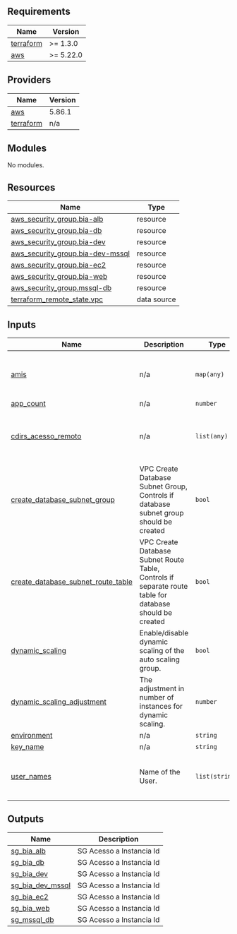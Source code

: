 <!-- BEGIN_TF_DOCS -->
## Requirements

| Name | Version |
|------|---------|
| <a name="requirement_terraform"></a> [terraform](#requirement\_terraform) | >= 1.3.0 |
| <a name="requirement_aws"></a> [aws](#requirement\_aws) | >= 5.22.0 |

## Providers

| Name | Version |
|------|---------|
| <a name="provider_aws"></a> [aws](#provider\_aws) | 5.86.1 |
| <a name="provider_terraform"></a> [terraform](#provider\_terraform) | n/a |

## Modules

No modules.

## Resources

| Name | Type |
|------|------|
| [aws_security_group.bia-alb](https://registry.terraform.io/providers/hashicorp/aws/latest/docs/resources/security_group) | resource |
| [aws_security_group.bia-db](https://registry.terraform.io/providers/hashicorp/aws/latest/docs/resources/security_group) | resource |
| [aws_security_group.bia-dev](https://registry.terraform.io/providers/hashicorp/aws/latest/docs/resources/security_group) | resource |
| [aws_security_group.bia-dev-mssql](https://registry.terraform.io/providers/hashicorp/aws/latest/docs/resources/security_group) | resource |
| [aws_security_group.bia-ec2](https://registry.terraform.io/providers/hashicorp/aws/latest/docs/resources/security_group) | resource |
| [aws_security_group.bia-web](https://registry.terraform.io/providers/hashicorp/aws/latest/docs/resources/security_group) | resource |
| [aws_security_group.mssql-db](https://registry.terraform.io/providers/hashicorp/aws/latest/docs/resources/security_group) | resource |
| [terraform_remote_state.vpc](https://registry.terraform.io/providers/hashicorp/terraform/latest/docs/data-sources/remote_state) | data source |

## Inputs

| Name | Description | Type | Default | Required |
|------|-------------|------|---------|:--------:|
| <a name="input_amis"></a> [amis](#input\_amis) | n/a | `map(any)` | <pre>{<br>  "Ubnt-us-east-1": "ami-0261755bbcb8c4a84",<br>  "Ubnt-us-east-2": "ami-0430580de6244e02e"<br>}</pre> | no |
| <a name="input_app_count"></a> [app\_count](#input\_app\_count) | n/a | `number` | `2` | no |
| <a name="input_cdirs_acesso_remoto"></a> [cdirs\_acesso\_remoto](#input\_cdirs\_acesso\_remoto) | n/a | `list(any)` | <pre>[<br>  "0.0.0.0/0",<br>  "189.98.249.53/32",<br>  "200.181.118.98/32"<br>]</pre> | no |
| <a name="input_create_database_subnet_group"></a> [create\_database\_subnet\_group](#input\_create\_database\_subnet\_group) | VPC Create Database Subnet Group, Controls if database subnet group should be created | `bool` | `true` | no |
| <a name="input_create_database_subnet_route_table"></a> [create\_database\_subnet\_route\_table](#input\_create\_database\_subnet\_route\_table) | VPC Create Database Subnet Route Table, Controls if separate route table for database should be created | `bool` | `true` | no |
| <a name="input_dynamic_scaling"></a> [dynamic\_scaling](#input\_dynamic\_scaling) | Enable/disable dynamic scaling of the auto scaling group. | `bool` | `false` | no |
| <a name="input_dynamic_scaling_adjustment"></a> [dynamic\_scaling\_adjustment](#input\_dynamic\_scaling\_adjustment) | The adjustment in number of instances for dynamic scaling. | `number` | `1` | no |
| <a name="input_environment"></a> [environment](#input\_environment) | n/a | `string` | `"bia"` | no |
| <a name="input_key_name"></a> [key\_name](#input\_key\_name) | n/a | `string` | `"KeyPar-072024"` | no |
| <a name="input_user_names"></a> [user\_names](#input\_user\_names) | Name of the User. | `list(string)` | <pre>[<br>  "XXX",<br>  "YYY",<br>  "ZZZ"<br>]</pre> | no |

## Outputs

| Name | Description |
|------|-------------|
| <a name="output_sg_bia_alb"></a> [sg\_bia\_alb](#output\_sg\_bia\_alb) | SG Acesso a Instancia Id |
| <a name="output_sg_bia_db"></a> [sg\_bia\_db](#output\_sg\_bia\_db) | SG Acesso a Instancia Id |
| <a name="output_sg_bia_dev"></a> [sg\_bia\_dev](#output\_sg\_bia\_dev) | SG Acesso a Instancia Id |
| <a name="output_sg_bia_dev_mssql"></a> [sg\_bia\_dev\_mssql](#output\_sg\_bia\_dev\_mssql) | SG Acesso a Instancia Id |
| <a name="output_sg_bia_ec2"></a> [sg\_bia\_ec2](#output\_sg\_bia\_ec2) | SG Acesso a Instancia Id |
| <a name="output_sg_bia_web"></a> [sg\_bia\_web](#output\_sg\_bia\_web) | SG Acesso a Instancia Id |
| <a name="output_sg_mssql_db"></a> [sg\_mssql\_db](#output\_sg\_mssql\_db) | SG Acesso a Instancia Id |
<!-- END_TF_DOCS -->